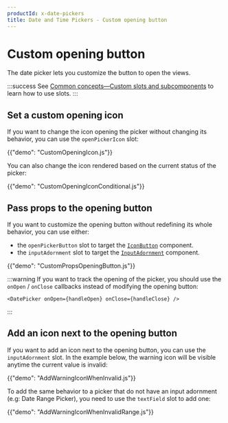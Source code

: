 ```yaml
---
productId: x-date-pickers
title: Date and Time Pickers - Custom opening button
---
```


# Custom opening button

<p class="description">The date picker lets you customize the button to open the views.</p>

:::success
See [Common concepts—Custom slots and subcomponents](/x/common-concepts/custom-components/) to learn how to use slots.
:::

## Set a custom opening icon

If you want to change the icon opening the picker without changing its behavior, you can use the `openPickerIcon` slot:

{{"demo": "CustomOpeningIcon.js"}}

You can also change the icon rendered based on the current status of the picker:

{{"demo": "CustomOpeningIconConditional.js"}}

## Pass props to the opening button

If you want to customize the opening button without redefining its whole behavior, you can use either:

- the `openPickerButton` slot to target the [`IconButton`](/material-ui/api/icon-button/) component.
- the `inputAdornment` slot to target the [`InputAdornment`](/material-ui/api/input-adornment/) component.

{{"demo": "CustomPropsOpeningButton.js"}}

:::warning
If you want to track the opening of the picker, you should use the `onOpen` / `onClose` callbacks instead of modifying the opening button:

```tsx
<DatePicker onOpen={handleOpen} onClose={handleClose} />
```

:::

## Add an icon next to the opening button

If you want to add an icon next to the opening button, you can use the `inputAdornment` slot.
In the example below, the warning icon will be visible anytime the current value is invalid:

{{"demo": "AddWarningIconWhenInvalid.js"}}

To add the same behavior to a picker that do not have an input adornment (e.g: Date Range Picker),
you need to use the `textField` slot to add one:

{{"demo": "AddWarningIconWhenInvalidRange.js"}}
